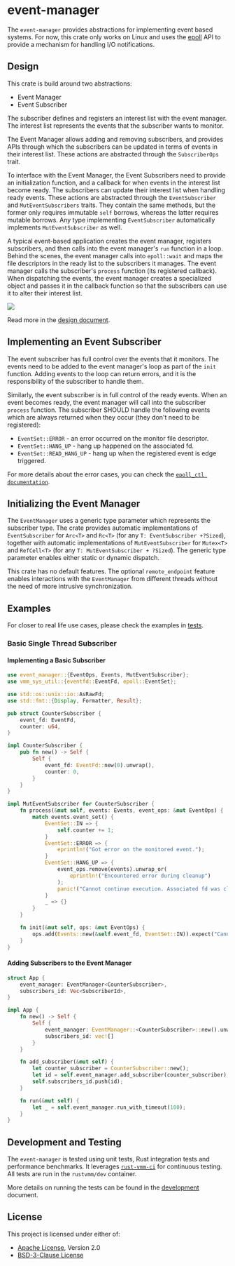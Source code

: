 # event-manager

The `event-manager` provides abstractions for implementing event based
systems. For now, this crate only works on Linux and uses the
[epoll](http://man7.org/linux/man-pages/man7/epoll.7.html) API to provide a
mechanism for handling I/O notifications.

## Design

This crate is build around two abstractions:
- Event Manager
- Event Subscriber

The subscriber defines and registers an interest list with the event manager.
The interest list represents the events that the subscriber wants to monitor.

The Event Manager allows adding and removing subscribers, and provides
APIs through which the subscribers can be updated in terms of events in their
interest list. These actions are abstracted through the `SubscriberOps` trait.

To interface with the Event Manager, the Event Subscribers need to provide an
initialization function, and a callback for when events in the
interest list become ready. The subscribers can update their interest list
when handling ready events. These actions are abstracted through the
`EventSubscriber` and `MutEventSubscribers` traits. They contain the same
methods, but the former only requires immutable `self` borrows, whereas the
latter requires mutable borrows. Any type implementing `EventSubscriber`
automatically implements `MutEventSubscriber` as well.

A typical event-based application creates the event manager, registers
subscribers, and then calls into the event manager's `run` function in a loop.
Behind the scenes, the event manager calls into `epoll::wait` and maps the file
descriptors in the ready list to the subscribers it manages. The event manager
calls the subscriber's `process` function (its registered callback). When
dispatching the events, the event manager creates a specialized object and
passes it in the callback function so that the subscribers can use it to alter
their interest list.

![](docs/event-manager.png)

Read more in the [design document](docs/DESIGN.md).

## Implementing an Event Subscriber

The event subscriber has full control over the events that it monitors.
The events need to be added to the event manager's loop as part of the
`init` function. Adding events to the loop can return errors, and it is
the responsibility of the subscriber to handle them.

Similarly, the event subscriber is in full control of the ready events.
When an event becomes ready, the event manager will call into the subscriber
`process` function. The subscriber SHOULD handle the following events which
are always returned when they occur (they don't need to be registered):
- `EventSet::ERROR` - an error occurred on the monitor file descriptor.
- `EventSet::HANG_UP` - hang up happened on the associated fd.
- `EventSet::READ_HANG_UP` - hang up when the registered event is edge
   triggered.

For more details about the error cases, you can check the
[`epoll_ctl documentation`](https://www.man7.org/linux/man-pages/man2/epoll_ctl.2.html).


## Initializing the Event Manager

The `EventManager` uses a generic type parameter which represents the
subscriber type. The crate provides automatic implementations of
`EventSubscriber` for `Arc<T>` and `Rc<T>` (for any `T: EventSubscriber +?Sized`),
together with automatic implementations of `MutEventSubscriber` for `Mutex<T>`
and `RefCell<T>` (for any `T: MutEventSubscriber + ?Sized`). The generic type
parameter enables either static or dynamic dispatch.

This crate has no default features. The optional `remote_endpoint`
feature enables interactions with the `EventManager` from different threads
without the need of more intrusive synchronization.

## Examples

For closer to real life use cases, please check the examples in
[tests](tests).

### Basic Single Thread Subscriber

#### Implementing a Basic Subscriber

```rust
use event_manager::{EventOps, Events, MutEventSubscriber};
use vmm_sys_util::{eventfd::EventFd, epoll::EventSet};

use std::os::unix::io::AsRawFd;
use std::fmt::{Display, Formatter, Result};

pub struct CounterSubscriber {
    event_fd: EventFd,
    counter: u64,
}

impl CounterSubscriber {
    pub fn new() -> Self {
        Self {
            event_fd: EventFd::new(0).unwrap(),
            counter: 0,
        }
    }
}

impl MutEventSubscriber for CounterSubscriber {
    fn process(&mut self, events: Events, event_ops: &mut EventOps) {
        match events.event_set() {
            EventSet::IN => {
                self.counter += 1;
            }
            EventSet::ERROR => {
                eprintln!("Got error on the monitored event.");
            }
            EventSet::HANG_UP => {
                event_ops.remove(events).unwrap_or(
                    eprintln!("Encountered error during cleanup")
                );
                panic!("Cannot continue execution. Associated fd was closed.");
            }
            _ => {}
        }
    }

    fn init(&mut self, ops: &mut EventOps) {
        ops.add(Events::new(&self.event_fd, EventSet::IN)).expect("Cannot register event.");
    }
}
```

#### Adding Subscribers to the Event Manager

```rust
struct App {
    event_manager: EventManager<CounterSubscriber>,
    subscribers_id: Vec<SubscriberId>,
}

impl App {
    fn new() -> Self {
        Self {
            event_manager: EventManager::<CounterSubscriber>::new().unwrap(),
            subscribers_id: vec![]
        }
    }

    fn add_subscriber(&mut self) {
        let counter_subscriber = CounterSubscriber::new();
        let id = self.event_manager.add_subscriber(counter_subscriber);
        self.subscribers_id.push(id);
    }

    fn run(&mut self) {
        let _ = self.event_manager.run_with_timeout(100);
    }
}
```

## Development and Testing

The `event-manager` is tested using unit tests, Rust integration tests and
performance benchmarks. It leverages
[`rust-vmm-ci`](https://github.com/rust-vmm/rust-vmm-ci) for continuous
testing. All tests are run in the `rustvmm/dev` container.

More details on running the tests can be found in the
[development](docs/DEVELOPMENT.md) document.

## License

This project is licensed under either of:

- [Apache License](LICENSE-APACHE), Version 2.0
- [BSD-3-Clause License](LICENSE-BSD-3-CLAUSE)
